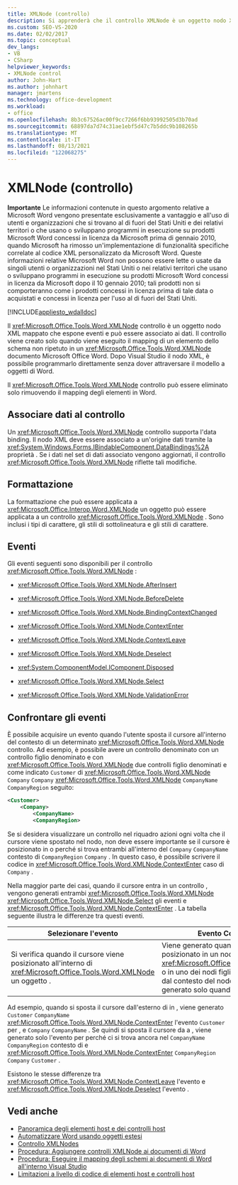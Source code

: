 ```yaml
---
title: XMLNode (controllo)
description: Si apprenderà che il controllo XMLNode è un oggetto nodo XML mappato che espone eventi e può essere associato ai dati.
ms.custom: SEO-VS-2020
ms.date: 02/02/2017
ms.topic: conceptual
dev_langs:
- VB
- CSharp
helpviewer_keywords:
- XMLNode control
author: John-Hart
ms.author: johnhart
manager: jmartens
ms.technology: office-development
ms.workload:
- office
ms.openlocfilehash: 8b3c67526ac00f9cc7266f6bb93992505d3b70ad
ms.sourcegitcommit: 68897da7d74c31ae1ebf5d47c7b5ddc9b108265b
ms.translationtype: MT
ms.contentlocale: it-IT
ms.lasthandoff: 08/13/2021
ms.locfileid: "122068275"
---
```

# <a name="xmlnode-control"></a>XMLNode (controllo)
  **Importante** Le informazioni contenute in questo argomento relative a Microsoft Word vengono presentate esclusivamente a vantaggio e all'uso di utenti e organizzazioni che si trovano al di fuori del Stati Uniti e dei relativi territori o che usano o sviluppano programmi in esecuzione su prodotti Microsoft Word concessi in licenza da Microsoft prima di gennaio 2010, quando Microsoft ha rimosso un'implementazione di funzionalità specifiche correlate al codice XML personalizzato da Microsoft Word. Queste informazioni relative Microsoft Word non possono essere lette o usate da singoli utenti o organizzazioni nel Stati Uniti o nei relativi territori che usano o sviluppano programmi in esecuzione su prodotti Microsoft Word concessi in licenza da Microsoft dopo il 10 gennaio 2010; tali prodotti non si comporteranno come i prodotti concessi in licenza prima di tale data o acquistati e concessi in licenza per l'uso al di fuori del Stati Uniti.

 [!INCLUDE[appliesto_wdalldoc](../vsto/includes/appliesto-wdalldoc-md.md)]

 Il <xref:Microsoft.Office.Tools.Word.XMLNode> controllo è un oggetto nodo XML mappato che espone eventi e può essere associato ai dati. Il controllo viene creato solo quando viene eseguito il mapping di un elemento dello schema non ripetuto in un <xref:Microsoft.Office.Tools.Word.XMLNode> documento Microsoft Office Word. Dopo Visual Studio il nodo XML, è possibile programmarlo direttamente senza dover attraversare il modello a oggetti di Word.

 Il <xref:Microsoft.Office.Tools.Word.XMLNode> controllo può essere eliminato solo rimuovendo il mapping degli elementi in Word.

## <a name="bind-data-to-the-control"></a>Associare dati al controllo
 Un <xref:Microsoft.Office.Tools.Word.XMLNode> controllo supporta l'data binding. Il nodo XML deve essere associato a un'origine dati tramite la <xref:System.Windows.Forms.IBindableComponent.DataBindings%2A> proprietà . Se i dati nel set di dati associato vengono aggiornati, il controllo <xref:Microsoft.Office.Tools.Word.XMLNode> riflette tali modifiche.

## <a name="formatting"></a>Formattazione
 La formattazione che può essere applicata a <xref:Microsoft.Office.Interop.Word.XMLNode> un oggetto può essere applicata a un controllo <xref:Microsoft.Office.Tools.Word.XMLNode> . Sono inclusi i tipi di carattere, gli stili di sottolineatura e gli stili di carattere.

## <a name="events"></a>Eventi
 Gli eventi seguenti sono disponibili per il controllo <xref:Microsoft.Office.Tools.Word.XMLNode> :

- <xref:Microsoft.Office.Tools.Word.XMLNode.AfterInsert>

- <xref:Microsoft.Office.Tools.Word.XMLNode.BeforeDelete>

- <xref:Microsoft.Office.Tools.Word.XMLNode.BindingContextChanged>

- <xref:Microsoft.Office.Tools.Word.XMLNode.ContextEnter>

- <xref:Microsoft.Office.Tools.Word.XMLNode.ContextLeave>

- <xref:Microsoft.Office.Tools.Word.XMLNode.Deselect>

- <xref:System.ComponentModel.IComponent.Disposed>

- <xref:Microsoft.Office.Tools.Word.XMLNode.Select>

- <xref:Microsoft.Office.Tools.Word.XMLNode.ValidationError>

## <a name="compare-events"></a>Confrontare gli eventi
 È possibile acquisire un evento quando l'utente sposta il cursore all'interno del contesto di un determinato <xref:Microsoft.Office.Tools.Word.XMLNode> controllo. Ad esempio, è possibile avere un controllo denominato con un controllo figlio denominato e con <xref:Microsoft.Office.Tools.Word.XMLNode> due controlli figlio denominati e come indicato `Customer` di <xref:Microsoft.Office.Tools.Word.XMLNode> `Company` `Company` <xref:Microsoft.Office.Tools.Word.XMLNode> `CompanyName` `CompanyRegion` seguito:

```xml
<Customer>
    <Company>
        <CompanyName>
        <CompanyRegion>
```

 Se si desidera visualizzare un controllo nel riquadro azioni ogni volta che il cursore viene spostato nel nodo, non deve essere importante se il cursore è posizionato in o perché si trova entrambi all'interno del `Company` `CompanyName` contesto di `CompanyRegion` `Company` . In questo caso, è possibile scrivere il codice in <xref:Microsoft.Office.Tools.Word.XMLNode.ContextEnter> caso di `Company` .

 Nella maggior parte dei casi, quando il cursore entra in un controllo , vengono generati entrambi <xref:Microsoft.Office.Tools.Word.XMLNode> <xref:Microsoft.Office.Tools.Word.XMLNode.Select> gli eventi e <xref:Microsoft.Office.Tools.Word.XMLNode.ContextEnter> . La tabella seguente illustra le differenze tra questi eventi.

|Selezionare l'evento|Evento ContextEnter|
|------------------|------------------------|
|Si verifica quando il cursore viene posizionato all'interno di <xref:Microsoft.Office.Tools.Word.XMLNode> un oggetto .|Viene generato quando il cursore viene posizionato in un nodo <xref:Microsoft.Office.Tools.Word.XMLNode> o in uno dei nodi figlio, da un'area esterna dal contesto del nodo. In altre parole, viene generato solo quando il contesto cambia.|

 Ad esempio, quando si sposta il cursore dall'esterno di in , viene generato `Customer` `CompanyName` <xref:Microsoft.Office.Tools.Word.XMLNode.ContextEnter> l'evento `Customer` per , e `Company` `CompanyName` . Se quindi si sposta il cursore da a , viene generato solo l'evento per perché ci si trova ancora nel `CompanyName` `CompanyRegion` contesto di e <xref:Microsoft.Office.Tools.Word.XMLNode.ContextEnter> `CompanyRegion` `Company` `Customer` .

 Esistono le stesse differenze tra <xref:Microsoft.Office.Tools.Word.XMLNode.ContextLeave> l'evento e <xref:Microsoft.Office.Tools.Word.XMLNode.Deselect> l'evento .

## <a name="see-also"></a>Vedi anche
- [Panoramica degli elementi host e dei controlli host](../vsto/host-items-and-host-controls-overview.md)
- [Automatizzare Word usando oggetti estesi](../vsto/automating-word-by-using-extended-objects.md)
- [Controllo XMLNodes](../vsto/xmlnodes-control.md)
- [Procedura: Aggiungere controlli XMLNode ai documenti di Word](../vsto/how-to-add-xmlnode-controls-to-word-documents.md)
- [Procedura: Eseguire il mapping degli schemi ai documenti di Word all'interno Visual Studio](../vsto/how-to-map-schemas-to-word-documents-inside-visual-studio.md)
- [Limitazioni a livello di codice di elementi host e controlli host](../vsto/programmatic-limitations-of-host-items-and-host-controls.md)
